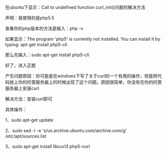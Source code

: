在ubuntu下显示：Call to undefined function curl_init()问题的解决方法



声明：我使用的是php5.5

查看你的php版本的方法是输入：php  -v

如果显示：The program 'php5' is currently not installed. You can install it by typing:
apt-get install php5-cli

那么先输入：sudo apt-get install php5-cli



好了，进入正题

产生问题原因：你可能是在windows下写了关于curl的一个有用的操作，但是把代码放上你的托管服务器上的时候出现了这个问题。原因很简单，你没有在你的托管服务器上安装curl

解决方法：安装curl即可

具体操作：

1、sudo apt-get update

2、sudo sed -i -e 's/us.archive.ubuntu.com/archive.com/g' /etc/apt/sources.list

3、sudo apt-get install libcurl3 php5-curl